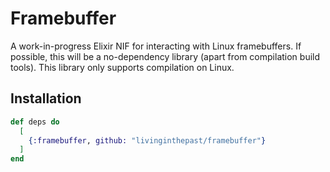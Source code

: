 # Framebuffer

A work-in-progress Elixir NIF for interacting with Linux framebuffers. If possible,
this will be a no-dependency library (apart from compilation build tools). This
library only supports compilation on Linux.

## Installation

```elixir
def deps do
  [
    {:framebuffer, github: "livinginthepast/framebuffer"}
  ]
end
```

